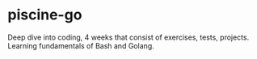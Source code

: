 # piscine-go
Deep dive into coding, 4 weeks that consist of exercises, tests, projects. Learning fundamentals of Bash and Golang.
